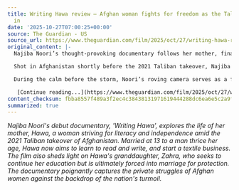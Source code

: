 ```yaml
---
title: Writing Hawa review – Afghan woman fights for freedom as the Taliban close
  in
date: '2025-10-27T07:00:25+00:00'
source: The Guardian - US
source_url: https://www.theguardian.com/film/2025/oct/27/writing-hawa-review-afghan-woman-liberation-taliban-documentary
original_content: |-
  Najiba Noori’s thought-provoking documentary follows her mother, finally getting her chance at autonomy just as the Taliban retake the country

  Shot in Afghanistan shortly before the 2021 Taliban takeover, Najiba Noori’s thought-provoking debut juxtaposes the private transformation of a woman with the public unravelling of the nation. At age 13, Noori’s mother, Hawa, was married off to a man 30 years her senior. Now with grownup children, she can finally embark on her own mission: to learn how to read and write, and to open her own textile business. Even though supported by her family, Hawa’s hopes and dreams are suffused with melancholy; soon, even more draconian laws will be imposed on Afghan women.

  During the calm before the storm, Noori’s roving camera serves as a facilitator for intergenerational dialogue. With stunning candour, Hawa speaks of her unhappy married life, and her past desire to elope with another man. In a painful twist of fate, the cycle continues with Zahra, Hawa’s granddaughter and Noori’s niece. Looking for refuge at the Noori household after running away from her father’s village, her aspiration is to return to her studies. A particularly tender sequence shows Zahra and Hawa sharing the same whiteboard as they practise their spelling. Their happiness is sadly short-lived; with the Taliban closing in, Zahra is sent back to her father’s family for protection. In the end, she is forced into marriage, not unlike Hawa in her youth.

   [Continue reading...](https://www.theguardian.com/film/2025/oct/27/writing-hawa-review-afghan-woman-liberation-taliban-documentary)
content_checksum: fbba8557f489a3f2ec4c38438131971619444288dc6ea6e5c2a9f5815411c5f7
summarized: true
---
```


*Najiba Noori's debut documentary, 'Writing Hawa', explores the life of her mother, Hawa, a woman striving for literacy and independence amid the 2021 Taliban takeover of Afghanistan. Married at 13 to a man thrice her age, Hawa now aims to learn to read and write, and start a textile business. The film also sheds light on Hawa's granddaughter, Zahra, who seeks to continue her education but is ultimately forced into marriage for protection. The documentary poignantly captures the private struggles of Afghan women against the backdrop of the nation's turmoil.*